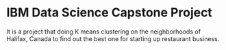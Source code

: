 # IBM Data Science Capstone Project
It is a project that doing K means clustering on the neighborhoods of Halifax, Canada to find out the best one for starting up restaurant business.
